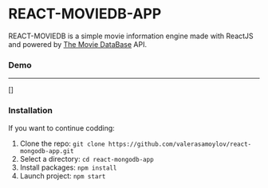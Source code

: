# REACT-MOVIEDB-APP

REACT-MOVIEDB is a simple movie information engine made with ReactJS and powered by [The Movie DataBase] API.

### Demo

---

[]

### Installation

If you want to continue codding:

1. Clone the repo: `git clone https://github.com/valerasamoylov/react-mongodb-app.git`
2. Select a directory: `cd react-mongodb-app`
3. Install packages: `npm install`
4. Launch project: `npm start`

[the movie database]: https://www.themoviedb.org/
